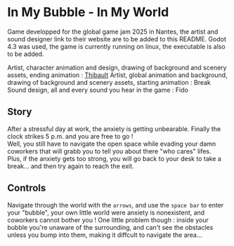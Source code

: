 # In My Bubble - In My World

Game developped for the global game jam 2025 in Nantes, the artist and sound designer link to their website are to be added to this README.
Godot 4.3 was used, the game is currently running on linux, the executable is also to be added.

Artist, character animation and design, drawing of background and scenery assets, ending animation : [Thibault](https://www.artstation.com/thibault-prono)
Artist, global animation and background, drawing of background and scenery assets, starting animation : Break
Sound design, all and every sound you hear in the game : Fido


## Story

After a stressful day at work, the anxiety is getting unbearable. Finally the clock strikes 5 p.m. and you are free to go !  
Well, you still have to navigate the open space while evading your damn coworkers that will grabb you to tell you about there "who cares" lifes.  
Plus, if the anxiety gets too strong, you will go back to your desk to take a break... and then try again to reach the exit.

## Controls

Navigate through the world with the `arrows`, and use the `space bar` to enter your "bubble", your own little world were anxiety is nonexistent, and
coworkers cannot bother you ! One little problem though : inside your bubble you're unaware of the surrounding, and can't see the obstacles unless
you bump into them, making it diffcult to navigate the area...
